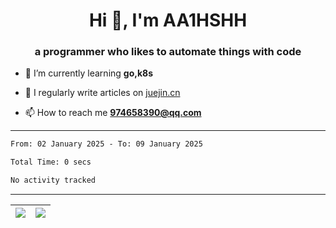 <h1 align="center">Hi 👋, I'm AA1HSHH</h1>
<h3 align="center">a programmer who likes to automate things with code</h3>

- 🌱 I’m currently learning **go,k8s**

- 📝 I regularly write articles on [juejin.cn](https://juejin.cn/user/3526889035015582/posts)

- 📫 How to reach me **974658390@qq.com**


---
<!--START_SECTION:waka-->

```txt
From: 02 January 2025 - To: 09 January 2025

Total Time: 0 secs

No activity tracked
```

<!--END_SECTION:waka-->

<!-- <h3 align="left">Languages</h3>
<p align="left"> 
  <a href="https://www.w3schools.com/cpp/" target="_blank" rel="noreferrer"> 
    <img src="https://raw.githubusercontent.com/devicons/devicon/master/icons/cplusplus/cplusplus-original.svg" alt="cplusplus" width="40" height="40"/> 
  </a>  
  <a href="https://golang.org" target="_blank" rel="noreferrer"> 
    <img src="https://raw.githubusercontent.com/devicons/devicon/master/icons/go/go-original-wordmark.svg" alt="go" width="40" height="40"/> 
  </a>  
  <a href="https://www.java.com" target="_blank" rel="noreferrer"> 
    <img src="https://raw.githubusercontent.com/devicons/devicon/master/icons/java/java-original-wordmark.svg" alt="java" width="40" height="40"/> 
  </a>  
  <a href="https://www.python.org" target="_blank" rel="noreferrer"> 
    <img src="https://raw.githubusercontent.com/devicons/devicon/master/icons/python/python-original-wordmark.svg" alt="python" width="40" height="40"/> 
  </a>   
</p>

<h3 align="left">Tools</h3>
<p align="left"> 
  <a href="https://kubernetes.io" target="_blank" rel="noreferrer"> 
    <img src="https://www.vectorlogo.zone/logos/kubernetes/kubernetes-icon.svg" alt="kubernetes" width="40" height="40"/> 
  </a>  
  <a href="https://www.mysql.com/" target="_blank" rel="noreferrer"> 
    <img src="https://raw.githubusercontent.com/devicons/devicon/master/icons/mysql/mysql-original-wordmark.svg" alt="mysql" width="40" height="40"/> 
  </a> 
    <a href="https://www.docker.com/" target="_blank" rel="noreferrer"> 
    <img src="https://raw.githubusercontent.com/devicons/devicon/master/icons/docker/docker-original-wordmark.svg" alt="docker" width="40" height="40"/> 
  </a> 
    <a href="https://redis.io" target="_blank" rel="noreferrer"> 
    <img src="https://raw.githubusercontent.com/devicons/devicon/master/icons/redis/redis-original-wordmark.svg" alt="redis" width="40" height="40"/> 
  </a>   
</p> -->


---

| <a href="https://github.com/anuraghazra/github-readme-stats"><img align="center" src = "https://github-readme-stats.vercel.app/api/top-langs/?username=AA1HSHH&layout=compact&hide_border=true" /></a> | <a href="https://github.com/anuraghazra/github-readme-stats"><img align="center" src="https://github-readme-stats.vercel.app/api?username=AA1HSHH&rank_icon=github&include_all_commits=true&hide_border=true" /></a> |
| ------------- | ------------- |


